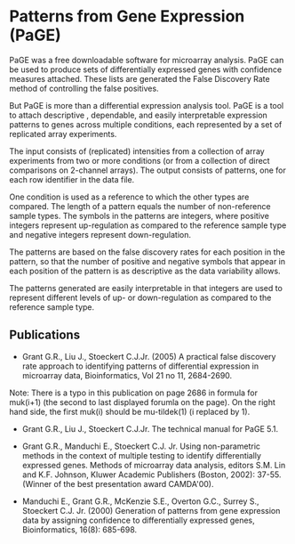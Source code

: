 # Patterns from Gene Expression (PaGE)
PaGE was a free downloadable software for microarray analysis. PaGE can be used to produce sets of differentially expressed genes with confidence measures attached. These lists are generated the False Discovery Rate method of controlling the false positives.

But PaGE is more than a differential expression analysis tool. PaGE is a tool to attach descriptive , dependable, and easily interpretable expression patterns to genes across multiple conditions, each represented by a set of replicated array experiments.

The input consists of (replicated) intensities from a collection of array experiments from two or more conditions (or from a collection of direct comparisons on 2-channel arrays). The output consists of patterns, one for each row identifier in the data file.

One condition is used as a reference to which the other types are compared. The length of a pattern equals the number of non-reference sample types. The symbols in the patterns are integers, where positive integers represent up-regulation as compared to the reference sample type and negative integers represent down-regulation.

The patterns are based on the false discovery rates for each position in the pattern, so that the number of positive and negative symbols that appear in each position of the pattern is as descriptive as the data variability allows.

The patterns generated are easily interpretable in that integers are used to represent different levels of up- or down-regulation as compared to the reference sample type.

## Publications

* Grant G.R., Liu J., Stoeckert C.J.Jr. (2005) A practical false discovery rate approach to identifying patterns of differential expression in microarray data, Bioinformatics, Vol 21 no 11, 2684-2690.

Note: There is a typo in this publication on page 2686 in formula for muk(i+1) (the second to last displayed forumla on the page). On the right hand side, the first muk(i) should be mu-tildek(1) (i replaced by 1).

* Grant G.R., Liu J., Stoeckert C.J.Jr. The technical manual for PaGE 5.1.

* Grant G.R., Manduchi E., Stoeckert C.J. Jr. Using non-parametric methods in the context of multiple testing to identify differentially expressed genes. Methods of microarray data analysis, editors S.M. Lin and K.F. Johnson, Kluwer Academic Publishers (Boston, 2002): 37-55. (Winner of the best presentation award CAMDA'00).

* Manduchi E., Grant G.R., McKenzie S.E., Overton G.C., Surrey S., Stoeckert C.J. Jr. (2000) Generation of patterns from gene expression data by assigning confidence to differentially expressed genes,  Bioinformatics, 16(8): 685-698. 
